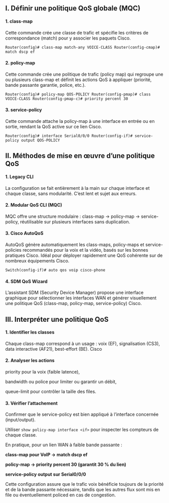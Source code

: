 ## I. Définir une politique QoS globale (MQC)

  #### 1. class-map

Cette commande crée une classe de trafic et spécifie les critères de correspondance (match) pour y associer les paquets 
Cisco.

`Router(config)# class-map match-any VOICE-CLASS
Router(config-cmap)# match dscp ef`

  #### 2. policy-map

Cette commande crée une politique de trafic (policy map) qui regroupe une ou plusieurs class-map et définit les actions QoS à appliquer (priorité, bande passante garantie, police, etc.).

`Router(config)# policy-map QOS-POLICY
Router(config-pmap)# class VOICE-CLASS
Router(config-pmap-c)# priority percent 30`

  #### 3. service-policy
  
Cette commande attache la policy-map à une interface en entrée ou en sortie, rendant la QoS active sur ce lien 
Cisco.

`Router(config)# interface Serial0/0/0
Router(config-if)# service-policy output QOS-POLICY`

## II. Méthodes de mise en œuvre d’une politique QoS

  #### 1. Legacy CLI

La configuration se fait entièrement à la main sur chaque interface et chaque classe, sans modularité. C’est lent et sujet aux erreurs.

  #### 2. Modular QoS CLI (MQC)
  
MQC offre une structure modulaire : class-map → policy-map → service-policy, réutilisable sur plusieurs interfaces sans duplication.

  #### 3. Cisco AutoQoS
  
AutoQoS génère automatiquement les class-maps, policy-maps et service-policies recommandés pour la voix et la vidéo, basés sur les bonnes pratiques Cisco. Idéal pour déployer rapidement une QoS cohérente sur de nombreux équipements Cisco.

`Switch(config-if)# auto qos voip cisco-phone`

  #### 4. SDM QoS Wizard
  
L’assistant SDM (Security Device Manager) propose une interface graphique pour sélectionner les interfaces WAN et générer visuellement une politique QoS (class-map, policy-map, service-policy) Cisco.

## III. Interpréter une politique QoS

  #### 1. Identifier les classes

Chaque class-map correspond à un usage : voix (EF), signalisation (CS3), data interactive (AF21), best-effort (BE). 
Cisco

  #### 2. Analyser les actions

priority pour la voix (faible latence),

bandwidth ou police pour limiter ou garantir un débit,

queue-limit pour contrôler la taille des files.

  #### 3. Vérifier l’attachement

Confirmer que le service-policy est bien appliqué à l’interface concernée (input/output).

Utiliser `show policy-map interface <if>` pour inspecter les compteurs de chaque classe.

En pratique, pour un lien WAN à faible bande passante :

**class-map pour VoIP → match dscp ef**

**policy-map → priority percent 30 (garantit 30 % du lien)**

**service-policy output sur Serial0/0/0**

Cette configuration assure que le trafic voix bénéficie toujours de la priorité et de la bande passante nécessaire, tandis que les autres flux sont mis en file ou éventuellement policed en cas de congestion.
